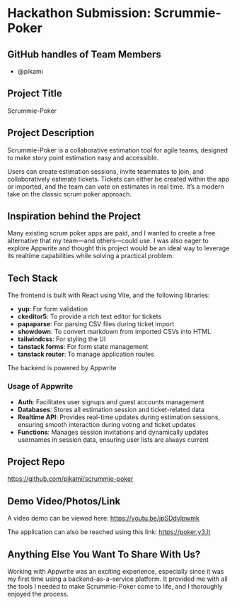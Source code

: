 # Hackathon Submission: Scrummie-Poker

## GitHub handles of Team Members

- @pikami

## Project Title

Scrummie-Poker

## Project Description

Scrummie-Poker is a collaborative estimation tool for agile teams, designed to make story point estimation easy and accessible.

Users can create estimation sessions, invite teammates to join, and collaboratively estimate tickets. Tickets can either be created within the app or imported, and the team can vote on estimates in real time. It’s a modern take on the classic scrum poker approach.

## Inspiration behind the Project

Many existing scrum poker apps are paid, and I wanted to create a free alternative that my team—and others—could use. I was also eager to explore Appwrite and thought this project would be an ideal way to leverage its realtime capabilities while solving a practical problem.

## Tech Stack

The frontend is built with React using Vite, and the following libraries:

- **yup**: For form validation
- **ckeditor5**: To provide a rich text editor for tickets
- **papaparse**: For parsing CSV files during ticket import
- **showdown**: To convert markdown from imported CSVs into HTML
- **tailwindcss**: For styling the UI
- **tanstack forms**: For form state management
- **tanstack router**: To manage application routes

The backend is powered by Appwrite

### Usage of Appwrite

- **Auth**: Facilitates user signups and guest accounts management
- **Databases**: Stores all estimation session and ticket-related data
- **Realtime API**: Provides real-time updates during estimation sessions, ensuring smooth interaction during voting and ticket updates
- **Functions**: Manages session invitations and dynamically updates usernames in session data, ensuring user lists are always current

## Project Repo

https://github.com/pikami/scrummie-poker

## Demo Video/Photos/Link

A video demo can be viewed here:
https://youtu.be/jpSDdylpwmk

The application can also be reached using this link: https://poker.y3.lt

## Anything Else You Want To Share With Us?

Working with Appwrite was an exciting experience, especially since it was my first time using a backend-as-a-service platform. It provided me with all the tools I needed to make Scrummie-Poker come to life, and I thoroughly enjoyed the process.
